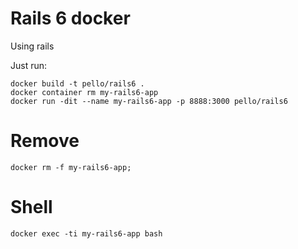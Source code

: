# Rails 6 docker
Using rails

Just run:
```
docker build -t pello/rails6 .
docker container rm my-rails6-app
docker run -dit --name my-rails6-app -p 8888:3000 pello/rails6
```

# Remove
```
docker rm -f my-rails6-app;
```

# Shell
```shell
docker exec -ti my-rails6-app bash
```
